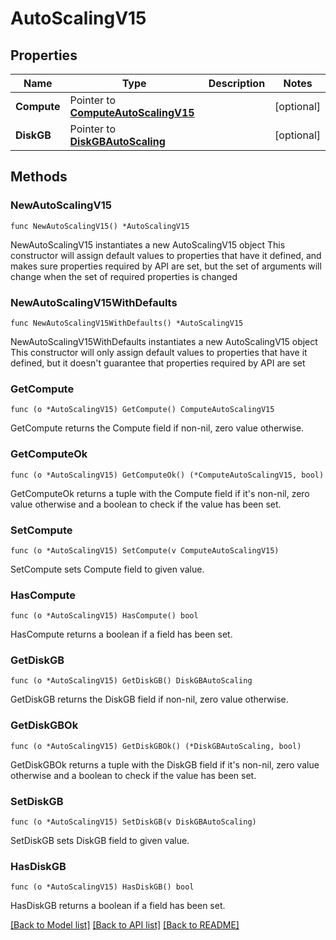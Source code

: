 # AutoScalingV15

## Properties

Name | Type | Description | Notes
------------ | ------------- | ------------- | -------------
**Compute** | Pointer to [**ComputeAutoScalingV15**](ComputeAutoScalingV15.md) |  | [optional] 
**DiskGB** | Pointer to [**DiskGBAutoScaling**](DiskGBAutoScaling.md) |  | [optional] 

## Methods

### NewAutoScalingV15

`func NewAutoScalingV15() *AutoScalingV15`

NewAutoScalingV15 instantiates a new AutoScalingV15 object
This constructor will assign default values to properties that have it defined,
and makes sure properties required by API are set, but the set of arguments
will change when the set of required properties is changed

### NewAutoScalingV15WithDefaults

`func NewAutoScalingV15WithDefaults() *AutoScalingV15`

NewAutoScalingV15WithDefaults instantiates a new AutoScalingV15 object
This constructor will only assign default values to properties that have it defined,
but it doesn't guarantee that properties required by API are set

### GetCompute

`func (o *AutoScalingV15) GetCompute() ComputeAutoScalingV15`

GetCompute returns the Compute field if non-nil, zero value otherwise.

### GetComputeOk

`func (o *AutoScalingV15) GetComputeOk() (*ComputeAutoScalingV15, bool)`

GetComputeOk returns a tuple with the Compute field if it's non-nil, zero value otherwise
and a boolean to check if the value has been set.

### SetCompute

`func (o *AutoScalingV15) SetCompute(v ComputeAutoScalingV15)`

SetCompute sets Compute field to given value.

### HasCompute

`func (o *AutoScalingV15) HasCompute() bool`

HasCompute returns a boolean if a field has been set.

### GetDiskGB

`func (o *AutoScalingV15) GetDiskGB() DiskGBAutoScaling`

GetDiskGB returns the DiskGB field if non-nil, zero value otherwise.

### GetDiskGBOk

`func (o *AutoScalingV15) GetDiskGBOk() (*DiskGBAutoScaling, bool)`

GetDiskGBOk returns a tuple with the DiskGB field if it's non-nil, zero value otherwise
and a boolean to check if the value has been set.

### SetDiskGB

`func (o *AutoScalingV15) SetDiskGB(v DiskGBAutoScaling)`

SetDiskGB sets DiskGB field to given value.

### HasDiskGB

`func (o *AutoScalingV15) HasDiskGB() bool`

HasDiskGB returns a boolean if a field has been set.


[[Back to Model list]](../README.md#documentation-for-models) [[Back to API list]](../README.md#documentation-for-api-endpoints) [[Back to README]](../README.md)


